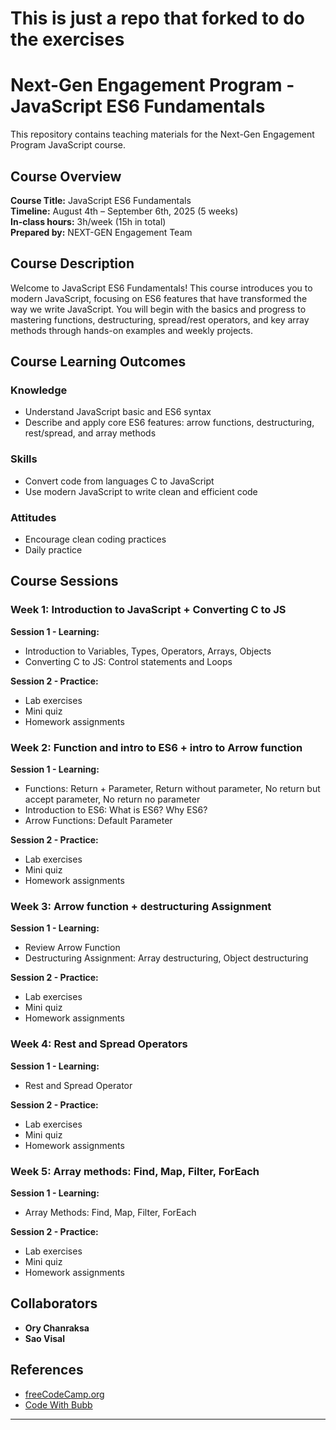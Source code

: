 # This is just a repo that forked to do the exercises

# Next-Gen Engagement Program - JavaScript ES6 Fundamentals

This repository contains teaching materials for the Next-Gen Engagement Program JavaScript course.

## Course Overview

**Course Title:** JavaScript ES6 Fundamentals  
**Timeline:** August 4th – September 6th, 2025 (5 weeks)  
**In-class hours:** 3h/week (15h in total)  
**Prepared by:** NEXT-GEN Engagement Team

## Course Description

Welcome to JavaScript ES6 Fundamentals! This course introduces you to modern JavaScript, focusing on ES6 features that have transformed the way we write JavaScript. You will begin with the basics and progress to mastering functions, destructuring, spread/rest operators, and key array methods through hands-on examples and weekly projects.

## Course Learning Outcomes

### Knowledge

- Understand JavaScript basic and ES6 syntax
- Describe and apply core ES6 features: arrow functions, destructuring, rest/spread, and array methods

### Skills

- Convert code from languages C to JavaScript
- Use modern JavaScript to write clean and efficient code

### Attitudes

- Encourage clean coding practices
- Daily practice

## Course Sessions

### Week 1: Introduction to JavaScript + Converting C to JS

**Session 1 - Learning:**

- Introduction to Variables, Types, Operators, Arrays, Objects
- Converting C to JS: Control statements and Loops

**Session 2 - Practice:**

- Lab exercises
- Mini quiz
- Homework assignments

### Week 2: Function and intro to ES6 + intro to Arrow function

**Session 1 - Learning:**

- Functions: Return + Parameter, Return without parameter, No return but accept parameter, No return no parameter
- Introduction to ES6: What is ES6? Why ES6?
- Arrow Functions: Default Parameter

**Session 2 - Practice:**

- Lab exercises
- Mini quiz
- Homework assignments

### Week 3: Arrow function + destructuring Assignment

**Session 1 - Learning:**

- Review Arrow Function
- Destructuring Assignment: Array destructuring, Object destructuring

**Session 2 - Practice:**

- Lab exercises
- Mini quiz
- Homework assignments

### Week 4: Rest and Spread Operators

**Session 1 - Learning:**

- Rest and Spread Operator

**Session 2 - Practice:**

- Lab exercises
- Mini quiz
- Homework assignments

### Week 5: Array methods: Find, Map, Filter, ForEach

**Session 1 - Learning:**

- Array Methods: Find, Map, Filter, ForEach

**Session 2 - Practice:**

- Lab exercises
- Mini quiz
- Homework assignments

## Collaborators

- **Ory Chanraksa**
- **Sao Visal**

## References

- [freeCodeCamp.org](https://www.freecodecamp.org/)
- [Code With Bubb](https://codewithbubb.com/)

---
